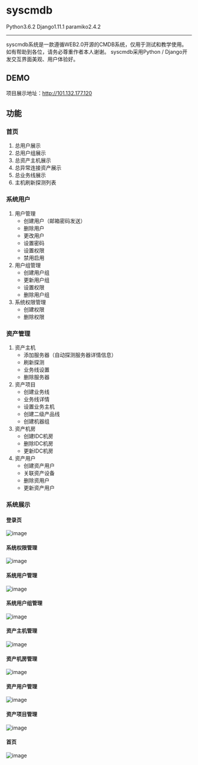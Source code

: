 # syscmdb
Python3.6.2 Django1.11.1 paramiko2.4.2

---
syscmdb系统是一款遵循WEB2.0开源的CMDB系统，仅用于测试和教学使用。如有帮助到各位，请务必尊重作者本人谢谢。
syscmdb采用Python / Django开发交互界面美观、用户体验好。

DEMO
---
项目展示地址：http://101.132.177.120

功能
---
### 首页
1. 总用户展示
2. 总用户组展示
3. 总资产主机展示
4. 总异常连接资产展示
5. 总业务线展示
6. 主机刷新探测列表
### 系统用户
1. 用户管理
    * 创建用户（邮箱密码发送）
    * 删除用户
    * 更改用户
    * 设置密码
    * 设置权限
    * 禁用启用
2. 用户组管理
    * 创建用户组
    * 更新用户组
    * 设置权限
    * 删除用户组
3. 系统权限管理
    * 创建权限
    * 删除权限
### 资产管理
1. 资产主机
    * 添加服务器（自动探测服务器详情信息）
    * 刷新探测
    * 业务线设置
    * 删除服务器
2. 资产项目
    * 创建业务线
    * 业务线详情
    * 设置业务主机
    * 创建二级产品线
    * 创建机器组
3. 资产机房
    * 创建IDC机房
    * 删除IDC机房
    * 更新IDC机房
4. 资产用户
    * 创建资产用户
    * 关联资产设备
    * 删除资用户
    * 更新资产用户
### 系统展示
#### 登录页
 ![image](https://github.com/heyangguang/syscmdb/blob/master/img-folder/%E7%99%BB%E5%BD%95%E9%A1%B5.jpg)
#### 系统权限管理
 ![image](https://github.com/heyangguang/syscmdb/blob/master/img-folder/%E7%B3%BB%E7%BB%9F%E6%9D%83%E9%99%90%E7%AE%A1%E7%90%86.jpg)
#### 系统用户管理
 ![image](https://github.com/heyangguang/syscmdb/blob/master/img-folder/%E7%B3%BB%E7%BB%9F%E7%94%A8%E6%88%B7%E7%AE%A1%E7%90%86.jpg)
#### 系统用户组管理
 ![image](https://github.com/heyangguang/syscmdb/blob/master/img-folder/%E7%B3%BB%E7%BB%9F%E7%94%A8%E6%88%B7%E7%BB%84%E7%AE%A1%E7%90%86.jpg)
#### 资产主机管理
 ![image](https://github.com/heyangguang/syscmdb/blob/master/img-folder/%E8%B5%84%E4%BA%A7%E4%B8%BB%E6%9C%BA%E7%AE%A1%E7%90%86.jpg)
#### 资产机房管理
 ![image](https://github.com/heyangguang/syscmdb/blob/master/img-folder/%E8%B5%84%E4%BA%A7%E6%9C%BA%E6%88%BF%E7%AE%A1%E7%90%86.jpg)
#### 资产用户管理
 ![image](https://github.com/heyangguang/syscmdb/blob/master/img-folder/%E8%B5%84%E4%BA%A7%E7%94%A8%E6%88%B7%E7%AE%A1%E7%90%86.jpg)
#### 资产项目管理
 ![image](https://github.com/heyangguang/syscmdb/blob/master/img-folder/%E8%B5%84%E4%BA%A7%E9%A1%B9%E7%9B%AE%E7%AE%A1%E7%90%86.jpg)
#### 首页
 ![image](https://github.com/heyangguang/syscmdb/blob/master/img-folder/%E9%A6%96%E9%A1%B5.jpg)
